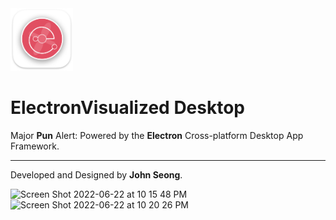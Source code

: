 <img width="100" alt="Icon-MacOS-512x512@1x" src="assets/icon.png">

# ElectronVisualized Desktop

Major **Pun** Alert: Powered by the **Electron** Cross-platform Desktop App Framework.

---

Developed and Designed by **John Seong**.

<img width="846" alt="Screen Shot 2022-06-22 at 10 15 48 PM" src="https://user-images.githubusercontent.com/35755386/175192848-47c5e5b8-7b27-4c1e-95dc-07faf43fdc1f.png">

<img width="846" alt="Screen Shot 2022-06-22 at 10 20 26 PM" src="https://user-images.githubusercontent.com/35755386/175193318-7f01c06b-1880-47c1-ab7d-7f3ac8a3821a.png">
